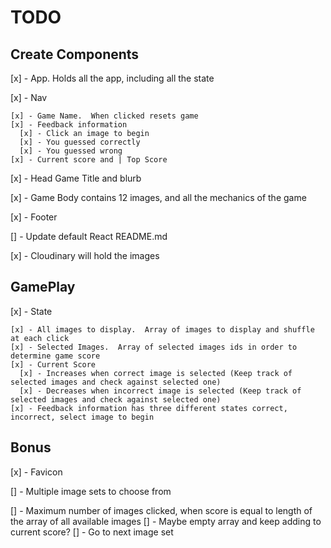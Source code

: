 # TODO

## Create Components

  [x] - App.  Holds all the app, including all the state

  [x] - Nav

    [x] - Game Name.  When clicked resets game
    [x] - Feedback information
      [x] - Click an image to begin
      [x] - You guessed correctly
      [x] - You guessed wrong
    [x] - Current score and | Top Score

  [x] - Head Game Title and blurb

  [x] - Game Body contains 12 images, and all the mechanics of the game

  [x] - Footer

  [] - Update default React README.md

  [x] - Cloudinary will hold the images

## GamePlay

  [x] - State

    [x] - All images to display.  Array of images to display and shuffle at each click
    [x] - Selected Images.  Array of selected images ids in order to determine game score
    [x] - Current Score
      [x] - Increases when correct image is selected (Keep track of selected images and check against selected one)
      [x] - Decreases when incorrect image is selected (Keep track of selected images and check against selected one)
    [x] - Feedback information has three different states correct, incorrect, select image to begin

## Bonus

  [x] - Favicon

  [] - Multiple image sets to choose from

  [] - Maximum number of images clicked, when score is equal to length of the array of all available images
    [] - Maybe empty array and keep adding to current score?
    [] - Go to next image set